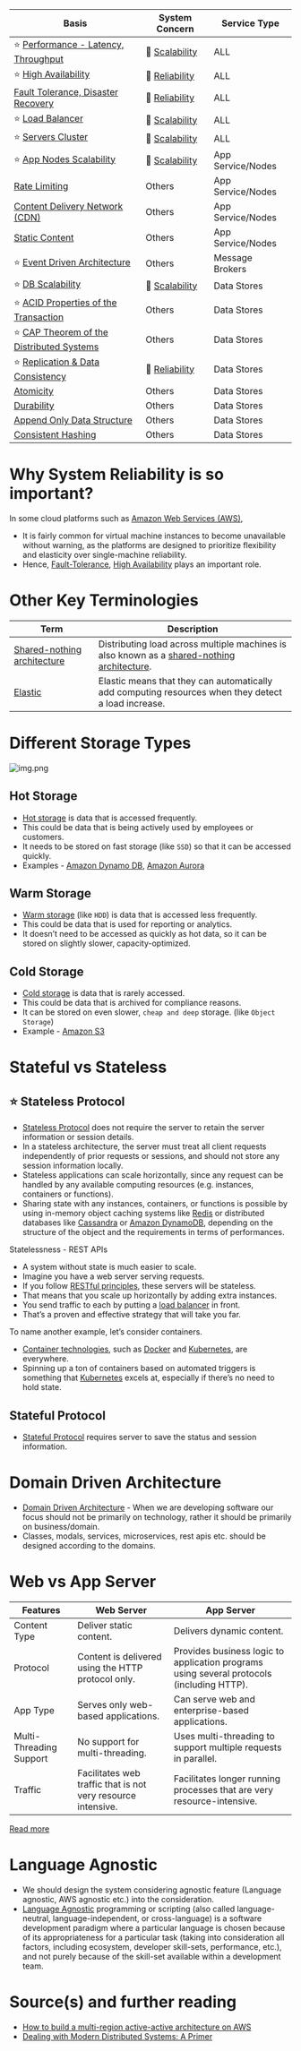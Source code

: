 
| Basis                                                                                  | System Concern                                     | Service Type      |
|----------------------------------------------------------------------------------------|----------------------------------------------------|-------------------|
| :star: [Performance - Latency, Throughput](Scalability/LatencyThroughput.md)           | :rocket: [Scalability](Scalability/Readme.md)      | ALL               |
| :star: [High Availability](Reliability/HighAvailability.md)                            | :handshake: [Reliability](Reliability/Readme.md)   | ALL               |
| [Fault Tolerance, Disaster Recovery](Reliability/FaultTolerance&DisasterRecovery.md)   | :handshake: [Reliability](Reliability/Readme.md)   | ALL               |
| :star: [Load Balancer](Scalability/LoadBalancer.md)                                    | :rocket: [Scalability](Scalability/Readme.md)      | ALL               |
| :star: [Servers Cluster](Scalability/ServersCluster.md)                                | :rocket: [Scalability](Scalability/Readme.md)      | ALL               |
| :star: [App Nodes Scalability](Scalability/AppNodesScalability.md)                     | :rocket: [Scalability](Scalability/Readme.md)      | App Service/Nodes |
| [Rate Limiting](../../3_HLDDesignProblems/RateLimiterAPI/Readme.md)                    | Others                                             | App Service/Nodes |
| [Content Delivery Network (CDN)](CDNs/CDNs.md)                                         | Others                                             | App Service/Nodes |
| [Static Content](CDNs/StaticContentWithCDN.md)                                         | Others                                             | App Service/Nodes |
| :star: [Event Driven Architecture](MessageBrokers/EventDrivenArchitecture.md)          | Others                                             | Message Brokers   |
| :star: [DB Scalability](Scalability/DBScalability.md)                                  | :rocket: [Scalability](Scalability/Readme.md)      | Data Stores       |
| :star: [ACID Properties of the Transaction](Database/ACIDPropertyTransaction.md)       | Others                                             | Data Stores       |
| :star: [CAP Theorem of the Distributed Systems](Database/CAPTheorem.md)                | Others                                             | Data Stores       |
| :star: [Replication & Data Consistency](Database/ReplicationAndDataConsistency.md)     | :handshake: [Reliability](Reliability/Readme.md)   | Data Stores       |
| [Atomicity](Database/Atomicity.md)                                                     | Others                                             | Data Stores       |
| [Durability](Database/Durability.md)                                                   | Others                                             | Data Stores       |
| [Append Only Data Structure](Database/AppendOnlyDataStructure.md)                      | Others                                             | Data Stores       |
| [Consistent Hashing](Database/ConsistentHashing.md)                                    | Others                                             | Data Stores       |

# Why System Reliability is so important?

In some cloud platforms such as [Amazon Web Services (AWS)](../../2_AWSComponents/Readme.md),
- It is fairly common for virtual machine instances to become unavailable without warning, as the platforms are designed to prioritize flexibility and elasticity over single-machine reliability.
- Hence, [Fault-Tolerance](Reliability/FaultTolerance&DisasterRecovery.md), [High Availability](Reliability/HighAvailability.md) plays an important role.

# Other Key Terminologies

| Term                        | Description                                                                                                                                             |
|-----------------------------|---------------------------------------------------------------------------------------------------------------------------------------------------------|
| [Shared-nothing architecture](https://en.wikipedia.org/wiki/Shared-nothing_architecture) | Distributing load across multiple machines is also known as a [shared-nothing architecture](https://en.wikipedia.org/wiki/Shared-nothing_architecture). |
| [Elastic](https://www.merriam-webster.com/dictionary/elastic)                     | Elastic means that they can automatically add computing resources when they detect a load increase.                                                     |

# Different Storage Types

![img.png](https://www.ctera.com/wp-content/uploads/2019/02/Ctera-Cool-Medium-Hot-Graphic-051122.jpg)

## Hot Storage
- [Hot storage](https://www.ctera.com/company/blog/differences-hot-warm-cold-file-storage/) is data that is accessed frequently.
- This could be data that is being actively used by employees or customers.
- It needs to be stored on fast storage (like `SSD`) so that it can be accessed quickly.
- Examples - [Amazon Dynamo DB](../../2_AWSComponents/6_DatabaseServices/AmazonDynamoDB/Readme.md), [Amazon Aurora](../../2_AWSComponents/6_DatabaseServices/AmazonRDS)

## Warm Storage
- [Warm storage](https://www.ctera.com/company/blog/differences-hot-warm-cold-file-storage/) (like `HDD`) is data that is accessed less frequently.
- This could be data that is used for reporting or analytics.
- It doesn’t need to be accessed as quickly as hot data, so it can be stored on slightly slower, capacity-optimized.

## Cold Storage
- [Cold storage](https://www.ctera.com/company/blog/differences-hot-warm-cold-file-storage/) is data that is rarely accessed.
- This could be data that is archived for compliance reasons.
- It can be stored on even slower, `cheap and deep` storage. (like `Object Storage`)
- Example - [Amazon S3](../../2_AWSComponents/7_StorageServices/AmazonS3/Readme.md)

# Stateful vs Stateless

## :star: Stateless Protocol
- [Stateless Protocol](https://www.geeksforgeeks.org/difference-between-stateless-and-stateful-protocol/) does not require the server to retain the server information or session details.
- In a stateless architecture, the server must treat all client requests independently of prior requests or sessions, and should not store any session information locally.
- Stateless applications can scale horizontally, since any request can be handled by any available computing resources (e.g. instances, containers or functions).
- Sharing state with any instances, containers, or functions is possible by using in-memory object caching systems like [Redis](../3_DatabaseComponents/In-Memory-Cache/Redis) or distributed databases like [Cassandra](../3_DatabaseComponents/NoSQL-Databases/ApacheCasandra.md) or [Amazon DynamoDB](../../2_AWSComponents/6_DatabaseServices/AmazonDynamoDB/Readme.md), depending on the structure of the object and the requirements in terms of performances.

Statelessness - REST APIs
- A system without state is much easier to scale.
- Imagine you have a web server serving requests.
- If you follow [RESTful principles](../2_APITechOptions/REST.md), these servers will be stateless.
- That means that you scale up horizontally by adding extra instances.
- You send traffic to each by putting a [load balancer](Scalability/LoadBalancer.md) in front.
- That’s a proven and effective strategy that will take you far.

To name another example, let’s consider containers.
- [Container technologies](../6_ContainerOrchestrationServices/Readme.md), such as [Docker](../6_ContainerOrchestrationServices/Docker/Readme.md) and [Kubernetes](../6_ContainerOrchestrationServices/Kubernates.md), are everywhere.
- Spinning up a ton of containers based on automated triggers is something that [Kubernetes](../6_ContainerOrchestrationServices/Kubernates.md) excels at, especially if there’s no need to hold state.

## Stateful Protocol
- [Stateful Protocol](https://www.geeksforgeeks.org/difference-between-stateless-and-stateful-protocol/) requires server to save the status and session information.

# Domain Driven Architecture
- [Domain Driven Architecture](https://www.geeksforgeeks.org/domain-driven-design-ddd/) - When we are developing software our focus should not be primarily on technology, rather it should be primarily on business/domain.
- Classes, modals, services, microservices, rest apis etc. should be designed according to the domains.

# Web vs App Server

| Features                | Web Server                                                   | App Server                                                                                |
|-------------------------|--------------------------------------------------------------|-------------------------------------------------------------------------------------------|
| Content Type            | Deliver static content.                                      | Delivers dynamic content.                                                                 |
| Protocol                | Content is delivered using the HTTP protocol only.           | Provides business logic to application programs using several protocols (including HTTP). |
| App Type                | Serves only web-based applications.                          | Can serve web and enterprise-based applications.                                          |
| Multi-Threading Support | No support for multi-threading.                              | Uses multi-threading to support multiple requests in parallel.                            |
| Traffic                 | Facilitates web traffic that is not very resource intensive. | Facilitates longer running processes that are very resource-intensive.                    |

[Read more](https://www.educative.io/answers/web-server-vs-application-server)

# Language Agnostic
- We should design the system considering agnostic feature (Language agnostic, AWS agnostic etc.) into the consideration.
- [Language Agnostic](https://en.wikipedia.org/wiki/Language-agnostic) programming or scripting (also called language-neutral, language-independent, or cross-language) is a software development paradigm where a particular language is chosen because of its appropriateness for a particular task (taking into consideration all factors, including ecosystem, developer skill-sets, performance, etc.), and not purely because of the skill-set available within a development team.

# Source(s) and further reading
- [How to build a multi-region active-active architecture on AWS](https://acloudguru.com/blog/engineering/why-and-how-do-we-build-a-multi-region-active-active-architecture)
- [Dealing with Modern Distributed Systems: A Primer](https://thinkingoutcloud.org/2021/01/19/dealing-with-modern-distributed-systems-a-primer/)


